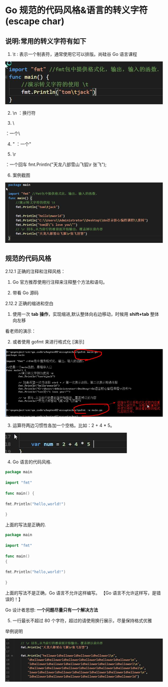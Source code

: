# Go 规范的代码风格&语言的转义字符(escape char) 

## 说明:常用的转义字符有如下 

1) \t : 表示一个制表符，通常使用它可以排版。尚硅谷 Go 语言课程 

<img src=".\image-20210617215742548-1623938263434.png" alt="image-20210617215742548" style="zoom:200%;" />

2) \n ：换行符 

3) \\ 

：一个\ 

4) \" ：一个" 

5) \r 

：一个回车 fmt.Println("天龙八部雪山飞狐\r 张飞"); 

6) 案例截图 

<img src=".\image-20210617215717540-1623938238899.png" alt="image-20210617215717540" style="zoom:150%;" />

## 规范的代码风格 

2.12.1 正确的注释和注释风格： 

1) Go 官方推荐使用行注释来注释整个方法和语句。 

2) 带看 Go 源码 

2.12.2 正确的缩进和空白 

1) 使用一次 **tab** **操作**，实现缩进,默认整体向右边移动，时候用 **shift+tab** 整体向左移 

看老师的演示： 

2) 或者使用 gofmt 来进行格式化 [演示]

![image-20210617220443708](.\image-20210617220443708-1623938684818.png)

3) 运算符两边习惯性各加一个空格。比如：2 + 4 * 5。 

![image-20210617220537861](.\image-20210617220537861.png)

4) Go 语言的代码风格. 

```go
package main 

import "fmt" 

func main() { 

fmt.Println("hello,world!") 

}
```

上面的写法是正确的. 

```go
package main 

import "fmt" 

func main() 
{

fmt.Println("hello,world!")

}
```

上面的写法不是正确，Go 语言不允许这样编写。 【Go 语言不允许这样写，是错误的！】 

Go 设计者思想: **一个问题尽量只有一个解决方法** 

5) 一行最长不超过 80 个字符，超过的请使用换行展示，尽量保持格式优雅 

 举例说明 

![image-20210617220520179](.\image-20210617220520179-1623938722013.png)